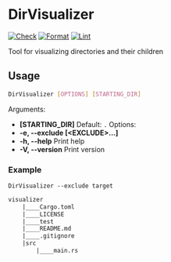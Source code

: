 # DirVisualizer
[![Check](https://github.com/JarredTD/DirVisualizer/actions/workflows/check.yml/badge.svg)](https://github.com/JarredTD/DirVisualizer/actions/workflows/check.yml)
[![Format](https://github.com/JarredTD/DirVisualizer/actions/workflows/fmt.yml/badge.svg)](https://github.com/JarredTD/DirVisualizer/actions/workflows/fmt.yml)
[![Lint](https://github.com/JarredTD/DirVisualizer/actions/workflows/clippy.yml/badge.svg)](https://github.com/JarredTD/DirVisualizer/actions/workflows/clippy.yml)

Tool for visualizing directories and their children

## Usage

```bash
DirVisualizer [OPTIONS] [STARTING_DIR]
```

Arguments:
- **[STARTING_DIR]**
  Default: `.`
Options:
- **-e, --exclude \[\<EXCLUDE>...]**
- **-h, --help**
  Print help
- **-V, --version**
  Print version

### Example
`DirVisualizer --exclude target`
```txt
visualizer
	|____Cargo.toml
	|____LICENSE
	|____test
	|____README.md
	|____.gitignore
	|src
		|____main.rs
```
